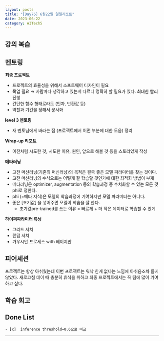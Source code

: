 ```yaml
---
layout: posts
title: "[Day76] 6월22일 일일리포트"
date: 2023-06-22
category: AITech5
---
```


## 강의 복습

## 멘토링

**최종 프로젝트**

- 프로젝트의 효율성을 위해서 소프트웨어 디자인이 필요
- 목업 필요 → 사람마다 생각하고 있는게 다르니 명확히 할 필요가 있다. 최대한 빨리 진행
- 간단한 함수 형태로라도 (인자, 반환값 등)
- 역할과 기간을 정해서 문서화

**level 3 멘토링**

- 새 멘토님에게 바라는 점 (프로젝트에서 어떤 부분에 대한 도움) 정리

**Wrap-up 리포트**

- 이전처럼 시도한 것, 시도한 이유, 원인, 앞으로 해볼 것 등을 스토리있게 작성

**메타러닝**

- 고전 머신러닝(기존의 머신러닝)의 목적은 결국 좋은 모델 파라미터를 찾는 것이다.
- 고전 머신러닝의 수식으로는 어떻게 잘 학습할 것인가에 대한 최적화 방법이 부재
- 메타러닝은 optimizer, augmentation 등의 학습과정 중 수치화할 수 있는 모든 것 phi로 정한다.
- phi (=메타 지식)은 모델의 학습과정에 기여하지만 모델 파라미터는 아니다.
- 좋은 [초기값] 을 넣어주면 모델이 학습을 잘 한다.
    - 초기값pre-trained를 쓰는 이유 = 빠르게 + 더 적은 데이터로 학습할 수 있게

**하이퍼파라미터 튜닝**

- 그리드 서치
- 랜덤 서치
- 가우시안 프로세스 with 베이지안

## 피어세션

프로젝트는 항상 아쉬웠는데 이번 프로젝트는 워낙 한게 없다는 느낌에 아쉬움조차 들지않았다. 새로고침 데이 때 충분히 휴식을 취하고 최종 프로젝트에서는 꼭 팀에 많이 기여하고 싶다.

## 학습 회고

## Done List
    - [x]  inference threshold=0.6으로 비교

---
